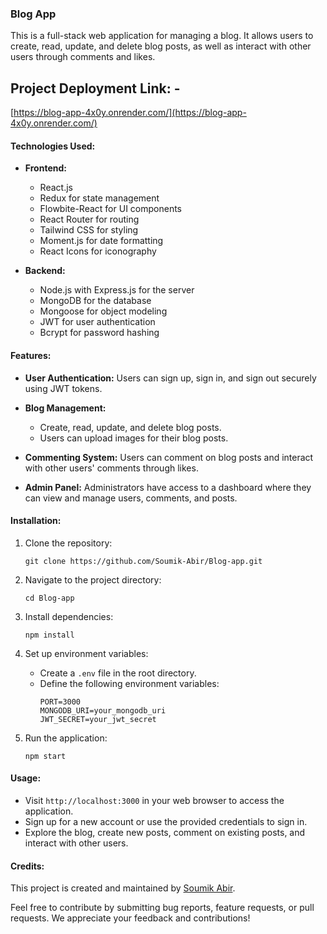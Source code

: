 ### Blog App

This is a full-stack web application for managing a blog. It allows users to create, read, update, and delete blog posts, as well as interact with other users through comments and likes.

## **Project Deployment Lin**k: -

[https://blog-app-4x0y.onrender.com/](https://blog-app-4x0y.onrender.com/)

#### Technologies Used:

- **Frontend:**

  - React.js
  - Redux for state management
  - Flowbite-React for UI components
  - React Router for routing
  - Tailwind CSS for styling
  - Moment.js for date formatting
  - React Icons for iconography
- **Backend:**

  - Node.js with Express.js for the server
  - MongoDB for the database
  - Mongoose for object modeling
  - JWT for user authentication
  - Bcrypt for password hashing

#### Features:

- **User Authentication:** Users can sign up, sign in, and sign out securely using JWT tokens.
- **Blog Management:**

  - Create, read, update, and delete blog posts.
  - Users can upload images for their blog posts.
- **Commenting System:** Users can comment on blog posts and interact with other users' comments through likes.
- **Admin Panel:** Administrators have access to a dashboard where they can view and manage users, comments, and posts.

#### Installation:

1. Clone the repository:

   ```
   git clone https://github.com/Soumik-Abir/Blog-app.git
   ```
2. Navigate to the project directory:

   ```
   cd Blog-app
   ```
3. Install dependencies:

   ```
   npm install
   ```
4. Set up environment variables:

   - Create a `.env` file in the root directory.
   - Define the following environment variables:
     ```
     PORT=3000
     MONGODB_URI=your_mongodb_uri
     JWT_SECRET=your_jwt_secret
     ```
5. Run the application:

   ```
   npm start
   ```

#### Usage:

- Visit `http://localhost:3000` in your web browser to access the application.
- Sign up for a new account or use the provided credentials to sign in.
- Explore the blog, create new posts, comment on existing posts, and interact with other users.

#### Credits:

This project is created and maintained by [Soumik Abir](https://github.com/Soumik-Abir).

Feel free to contribute by submitting bug reports, feature requests, or pull requests. We appreciate your feedback and contributions!
